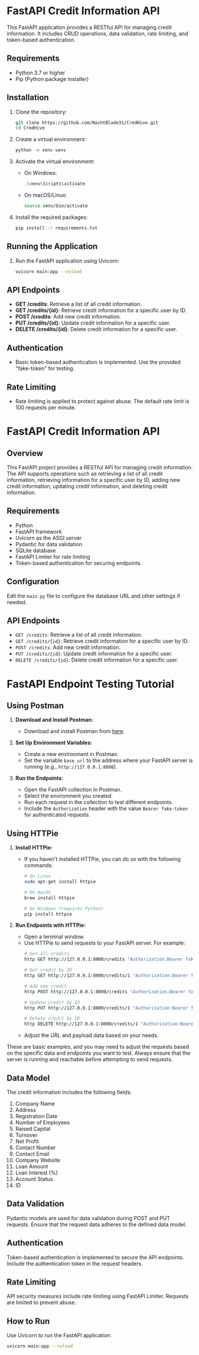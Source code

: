 # FastAPI Credit Information API

This FastAPI application provides a RESTful API for managing credit information. It includes CRUD operations, data validation, rate limiting, and token-based authentication.

## Requirements

- Python 3.7 or higher
- Pip (Python package installer)

## Installation

1. Clone the repository:

    ```bash
    git clone https://github.com/NachtBlade31/CredHive.git
    cd CredHive
    ```

2. Create a virtual environment:

    ```bash
    python -m venv venv
    ```

3. Activate the virtual environment:

    - On Windows:

        ```bash
        .\venv\Scripts\activate
        ```

    - On macOS/Linux:

        ```bash
        source venv/bin/activate
        ```

4. Install the required packages:

    ```bash
    pip install -r requirements.txt
    ```

## Running the Application

1. Run the FastAPI application using Uvicorn:

    ```bash
    uvicorn main:app --reload
    ```


## API Endpoints

- **GET /credits**: Retrieve a list of all credit information.
- **GET /credits/{id}**: Retrieve credit information for a specific user by ID.
- **POST /credits**: Add new credit information.
- **PUT /credits/{id}**: Update credit information for a specific user.
- **DELETE /credits/{id}**: Delete credit information for a specific user.

## Authentication

- Basic token-based authentication is implemented. Use the provided "fake-token" for testing.

## Rate Limiting

- Rate limiting is applied to protect against abuse. The default rate limit is 100 requests per minute.

# FastAPI Credit Information API

## Overview

This FastAPI project provides a RESTful API for managing credit information. The API supports operations such as retrieving a list of all credit information, retrieving information for a specific user by ID, adding new credit information, updating credit information, and deleting credit information.

## Requirements

- Python
- FastAPI framework
- Uvicorn as the ASGI server
- Pydantic for data validation
- SQLite database
- FastAPI Limiter for rate limiting
- Token-based authentication for securing endpoints

## Configuration

Edit the `main.py` file to configure the database URL and other settings if needed.

## API Endpoints

- `GET /credits`: Retrieve a list of all credit information.
- `GET /credits/{id}`: Retrieve credit information for a specific user by ID.
- `POST /credits`: Add new credit information.
- `PUT /credits/{id}`: Update credit information for a specific user.
- `DELETE /credits/{id}`: Delete credit information for a specific user.

# FastAPI Endpoint Testing Tutorial

## Using Postman

1. **Download and Install Postman:**
   - Download and install Postman from [here](https://www.postman.com/downloads/).



2. **Set Up Environment Variables:**
   - Create a new environment in Postman.
   - Set the variable `base_url` to the address where your FastAPI server is running (e.g., `http://127.0.0.1:8000`).

3. **Run the Endpoints:**
   - Open the FastAPI collection in Postman.
   - Select the environment you created.
   - Run each request in the collection to test different endpoints.
   - Include the `Authorization` header with the value `Bearer fake-token` for authenticated requests.

## Using HTTPie

1. **Install HTTPie:**
   - If you haven't installed HTTPie, you can do so with the following commands:
     ```bash
     # On Linux
     sudo apt-get install httpie

     # On macOS
     brew install httpie

     # On Windows (requires Python)
     pip install httpie
     ```

2. **Run Endpoints with HTTPie:**
   - Open a terminal window.
   - Use HTTPie to send requests to your FastAPI server. For example:
     ```bash
     # Get all credits
     http GET http://127.0.0.1:8000/credits "Authorization:Bearer fake-token"

     # Get credit by ID
     http GET http://127.0.0.1:8000/credits/1 "Authorization:Bearer fake-token"

     # Add new credit
     http POST http://127.0.0.1:8000/credits "Authorization:Bearer fake-token" company_name="New Company" address="New Address" registration_date="2022-01-01" number_of_employees:=100 raised_capital:=1000000.0 turnover:=500000.0 net_profit:=200000.0 contact_number="1234567890" contact_email="new@example.com" company_website="http://www.newcompany.com" loan_amount:=500000.0 loan_interest:=5.0 account_status:=true

     # Update credit by ID
     http PUT http://127.0.0.1:8000/credits/1 "Authorization:Bearer fake-token" company_name="Updated Company" number_of_employees:=150 raised_capital:=1200000.0

     # Delete credit by ID
     http DELETE http://127.0.0.1:8000/credits/1 "Authorization:Bearer fake-token"
     ```
   - Adjust the URL and payload data based on your needs.

These are basic examples, and you may need to adjust the requests based on the specific data and endpoints you want to test. Always ensure that the server is running and reachable before attempting to send requests.

## Data Model

The credit information includes the following fields:

1. Company Name
2. Address
3. Registration Date
4. Number of Employees
5. Raised Capital
6. Turnover
7. Net Profit
8. Contact Number
9. Contact Email
10. Company Website
11. Loan Amount
12. Loan Interest (%)
13. Account Status
14. ID

## Data Validation

Pydantic models are used for data validation during POST and PUT requests. Ensure that the request data adheres to the defined data model.

## Authentication

Token-based authentication is implemented to secure the API endpoints. Include the authentication token in the request headers.

## Rate Limiting

API security measures include rate limiting using FastAPI Limiter. Requests are limited to prevent abuse.

## How to Run

Use Uvicorn to run the FastAPI application:

```bash
uvicorn main:app --reload
